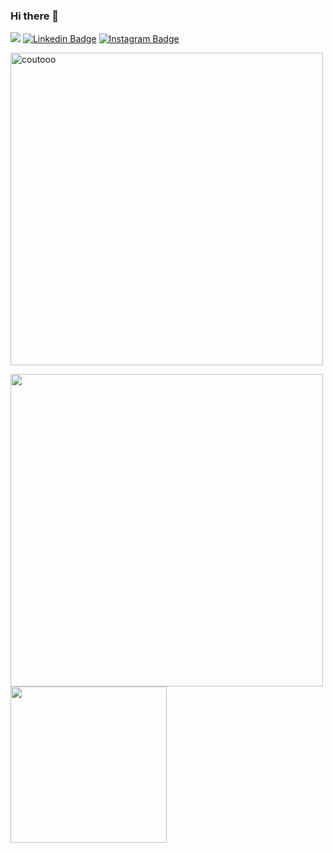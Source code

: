 ### Hi there 👋

<!--
**coutooo/coutooo** is a ✨ _special_ ✨ repository because its `README.md` (this file) appears on your GitHub profile.

Here are some ideas to get you started:

- 🔭 I’m currently working on ...
- 🌱 I’m currently learning ...
- 👯 I’m looking to collaborate on ...
- 🤔 I’m looking for help with ...
- 💬 Ask me about ...
- 📫 How to reach me: ...
- 😄 Pronouns: ...
- ⚡ Fun fact: ...
-->

![](https://komarev.com/ghpvc/?username=coutooo&style=flat&color=brightgreen)
[![Linkedin Badge](https://img.shields.io/badge/-LinkedIn-0e76a8?style=flat-square&logo=Linkedin&logoColor=white)](https://www.linkedin.com/in/manuel-couto-10a5371a3/)
[![Instagram Badge](https://img.shields.io/badge/-Instagram-e4405f?style=flat-square&logo=Instagram&logoColor=white)](https://www.instagram.com/manuelcouto10/)
<br>
<div>
  <p><img align="center" src="https://github-readme-streak-stats.herokuapp.com/?user=coutooo&theme=synthwave" alt="coutooo" width="500"/></p>
</div>
<div>
  <p><img align="left" src="https://github-readme-stats.vercel.app/api?username=coutooo&theme=synthwave&show_icons=true" width="500"/></p>
   <p><img align="left" src="https://github-readme-stats.vercel.app/api/top-langs/?username=coutooo&hide=vhdl&theme=tokyonight&langs_count=6&layout=compact" width="250"/></p>
 </div>

